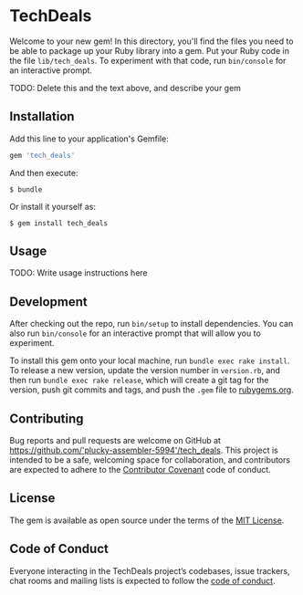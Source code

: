 # TechDeals

Welcome to your new gem! In this directory, you'll find the files you need to be able to package up your Ruby library into a gem. Put your Ruby code in the file `lib/tech_deals`. To experiment with that code, run `bin/console` for an interactive prompt.

TODO: Delete this and the text above, and describe your gem

## Installation

Add this line to your application's Gemfile:

```ruby
gem 'tech_deals'
```

And then execute:

    $ bundle

Or install it yourself as:

    $ gem install tech_deals

## Usage

TODO: Write usage instructions here

## Development

After checking out the repo, run `bin/setup` to install dependencies. You can also run `bin/console` for an interactive prompt that will allow you to experiment.

To install this gem onto your local machine, run `bundle exec rake install`. To release a new version, update the version number in `version.rb`, and then run `bundle exec rake release`, which will create a git tag for the version, push git commits and tags, and push the `.gem` file to [rubygems.org](https://rubygems.org).

## Contributing

Bug reports and pull requests are welcome on GitHub at https://github.com/'plucky-assembler-5994'/tech_deals. This project is intended to be a safe, welcoming space for collaboration, and contributors are expected to adhere to the [Contributor Covenant](http://contributor-covenant.org) code of conduct.

## License

The gem is available as open source under the terms of the [MIT License](https://opensource.org/licenses/MIT).

## Code of Conduct

Everyone interacting in the TechDeals project’s codebases, issue trackers, chat rooms and mailing lists is expected to follow the [code of conduct](https://github.com/'plucky-assembler-5994'/tech_deals/blob/master/CODE_OF_CONDUCT.md).
